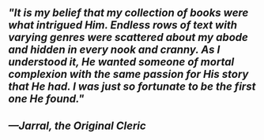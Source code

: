 ## *"It is my belief that my collection of books were what intrigued Him. Endless rows of text with varying genres were scattered about my abode and hidden in every nook and cranny. As I understood it, He wanted someone of mortal complexion with the same passion for His story that He had. I was just so fortunate to be the first one He found."*
## *—Jarral, the Original Cleric*

